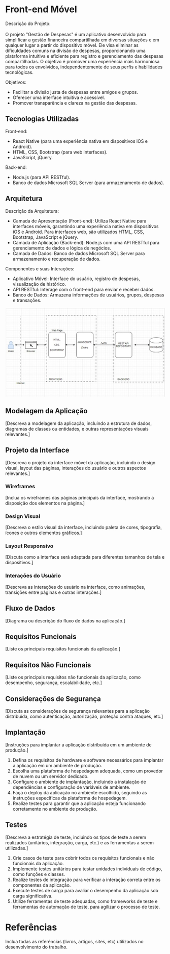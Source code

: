 # Front-end Móvel

<!-- [Inclua uma breve descrição do projeto e seus objetivos.] -->
Descrição do Projeto:<br/>
<br/>O projeto "Gestão de Despesas" é um aplicativo desenvolvido para simplificar a gestão financeira compartilhada em diversas situações e em qualquer lugar a partir do dispositivo móvel. Ele visa eliminar as dificuldades comuns na divisão de despesas, proporcionando uma plataforma intuitiva e eficiente para registro e gerenciamento das despesas compartilhadas. O objetivo é promover uma experiência mais harmoniosa para todos os envolvidos, independentemente de seus perfis e habilidades tecnológicas.<br/>

Objetivos:<br/>

* Facilitar a divisão justa de despesas entre amigos e grupos.<br/>
* Oferecer uma interface intuitiva e acessível.<br/>
* Promover transparência e clareza na gestão das despesas.<br/>

## Tecnologias Utilizadas
<!--[Lista das tecnologias principais que serão utilizadas no projeto.]-->

Front-end:
<br/>
* React Native (para uma experiência nativa em dispositivos iOS e Android).<br/>
* HTML, CSS, Bootstrap (para web interfaces).<br/>
* JavaScript, jQuery.<br/>

Back-end:
<br/>
* Node.js (para API RESTful).<br/>
* Banco de dados Microsoft SQL Server (para armazenamento de dados).<br/>

## Arquitetura

<!-- [Descrição da arquitetura das aplicação móvel, incluindo os componentes e suas interações.] -->

Descrição da Arquitetura:
<br/>
* Camada de Apresentação (Front-end): Utiliza React Native para interfaces móveis, garantindo uma experiência nativa em dispositivos iOS e Android. Para interfaces web, são utilizados HTML, CSS, Bootstrap, JavaScript e jQuery.<br/>
* Camada de Aplicação (Back-end): Node.js com uma API RESTful para gerenciamento de dados e lógica de negócios.<br/>
* Camada de Dados: Banco de dados Microsoft SQL Server para armazenamento e recuperação de dados.<br/>

Componentes e suas Interações:<br/>

* Aplicativo Móvel: Interface do usuário, registro de despesas, visualização de histórico.<br/>
* API RESTful: Interage com o front-end para enviar e receber dados.<br/>
* Banco de Dados: Armazena informações de usuários, grupos, despesas e transações.<br/>

![Arquitetura Web](img/arquitetura_mobile.jpg)


## Modelagem da Aplicação
[Descreva a modelagem da aplicação, incluindo a estrutura de dados, diagramas de classes ou entidades, e outras representações visuais relevantes.]

## Projeto da Interface
[Descreva o projeto da interface móvel da aplicação, incluindo o design visual, layout das páginas, interações do usuário e outros aspectos relevantes.]

### Wireframes
[Inclua os wireframes das páginas principais da interface, mostrando a disposição dos elementos na página.]

### Design Visual
[Descreva o estilo visual da interface, incluindo paleta de cores, tipografia, ícones e outros elementos gráficos.]

### Layout Responsivo
[Discuta como a interface será adaptada para diferentes tamanhos de tela e dispositivos.]

### Interações do Usuário
[Descreva as interações do usuário na interface, como animações, transições entre páginas e outras interações.]

## Fluxo de Dados

[Diagrama ou descrição do fluxo de dados na aplicação.]

## Requisitos Funcionais

[Liste os principais requisitos funcionais da aplicação.]

## Requisitos Não Funcionais

[Liste os principais requisitos não funcionais da aplicação, como desempenho, segurança, escalabilidade, etc.]


## Considerações de Segurança

[Discuta as considerações de segurança relevantes para a aplicação distribuída, como autenticação, autorização, proteção contra ataques, etc.]

## Implantação

[Instruções para implantar a aplicação distribuída em um ambiente de produção.]

1. Defina os requisitos de hardware e software necessários para implantar a aplicação em um ambiente de produção.
2. Escolha uma plataforma de hospedagem adequada, como um provedor de nuvem ou um servidor dedicado.
3. Configure o ambiente de implantação, incluindo a instalação de dependências e configuração de variáveis de ambiente.
4. Faça o deploy da aplicação no ambiente escolhido, seguindo as instruções específicas da plataforma de hospedagem.
5. Realize testes para garantir que a aplicação esteja funcionando corretamente no ambiente de produção.

## Testes

[Descreva a estratégia de teste, incluindo os tipos de teste a serem realizados (unitários, integração, carga, etc.) e as ferramentas a serem utilizadas.]

1. Crie casos de teste para cobrir todos os requisitos funcionais e não funcionais da aplicação.
2. Implemente testes unitários para testar unidades individuais de código, como funções e classes.
3. Realize testes de integração para verificar a interação correta entre os componentes da aplicação.
4. Execute testes de carga para avaliar o desempenho da aplicação sob carga significativa.
5. Utilize ferramentas de teste adequadas, como frameworks de teste e ferramentas de automação de teste, para agilizar o processo de teste.

# Referências

Inclua todas as referências (livros, artigos, sites, etc) utilizados no desenvolvimento do trabalho.
